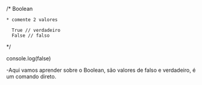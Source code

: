 /*
  Boolean

    * comente 2 valores

      True // verdadeiro
      False // falso
*/

console.log(false)

-Aqui vamos aprender sobre o Boolean, são valores de falso e verdadeiro, é um comando direto.